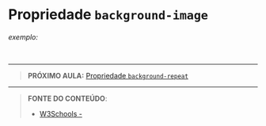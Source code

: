 # Propriedade `background-image`





###### exemplo:

``` css
```





***

> **PRÓXIMO AULA:** [Propriedade `background-repeat`](../3.3-background-repeat)

***


> **FONTE DO CONTEÚDO**:
>
> - [W3Schools - ]()

